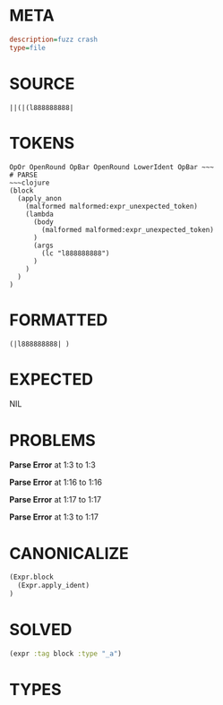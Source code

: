 # META
~~~ini
description=fuzz crash
type=file
~~~
# SOURCE
~~~roc
||(|(l888888888|
~~~
# TOKENS
~~~text
OpOr OpenRound OpBar OpenRound LowerIdent OpBar ~~~
# PARSE
~~~clojure
(block
  (apply_anon
    (malformed malformed:expr_unexpected_token)
    (lambda
      (body
        (malformed malformed:expr_unexpected_token)
      )
      (args
        (lc "l888888888")
      )
    )
  )
)
~~~
# FORMATTED
~~~roc
(|l888888888| )
~~~
# EXPECTED
NIL
# PROBLEMS
**Parse Error**
at 1:3 to 1:3

**Parse Error**
at 1:16 to 1:16

**Parse Error**
at 1:17 to 1:17

**Parse Error**
at 1:3 to 1:17

# CANONICALIZE
~~~clojure
(Expr.block
  (Expr.apply_ident)
)
~~~
# SOLVED
~~~clojure
(expr :tag block :type "_a")
~~~
# TYPES
~~~roc
~~~

